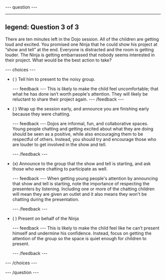 --- question ---

---
legend: Question 3 of 3
---

There are ten minutes left in the Dojo session. All of the children are getting loud and excited. You promised one Ninja that he could show his project at “show and tell” at the end. Everyone is distracted and the room is getting louder. The Ninja is getting embarrassed that nobody seems interested in their project. What would be the best action to take?


--- choices ---

- ( ) Tell him to present to the noisy group.

  --- feedback ---
This is likely to make the child feel uncomfortable; that what he has done isn’t worth people's attention. They will likely be reluctant to share their project again.
  --- /feedback ---

- ( ) Wrap up the session early, and announce you are finishing early because they were chatting.

  --- feedback ---
Dojos are informal, fun, and collaborative spaces. Young people chatting and getting excited about what they are doing should be seen as a positive, while also encouraging them to be respectful of others. Instead, you should try and encourage those who are louder to get involved in the show and tell.

  --- /feedback ---

- (x) Announce to the group that the show and tell is starting, and ask those who were chatting to participate as well.

  --- feedback ---
When getting young people's attention by announcing that show and tell is starting, note the importance of respecting the presenters by listening. Including one or more of the chatting children will mean they are given an outlet and it also means they won't be chatting during the presentation.


  --- /feedback ---

- ( ) Present on behalf of the Ninja

  --- feedback ---
This is likely to make the child feel like he can’t present himself and undermine his confidence. Instead, focus on getting the attention of the group so the space is quiet enough for children to present.

  --- /feedback ---

--- /choices ---

--- /question ---
